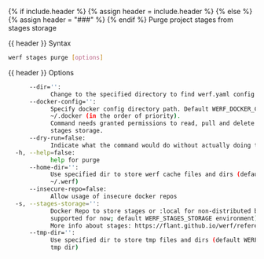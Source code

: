 {% if include.header %}
{% assign header = include.header %}
{% else %}
{% assign header = "###" %}
{% endif %}
Purge project stages from stages storage

{{ header }} Syntax

```bash
werf stages purge [options]
```

{{ header }} Options

```bash
      --dir='':
            Change to the specified directory to find werf.yaml config
      --docker-config='':
            Specify docker config directory path. Default WERF_DOCKER_CONFIG or DOCKER_CONFIG or 
            ~/.docker (in the order of priority).
            Command needs granted permissions to read, pull and delete images from the specified 
            stages storage.
      --dry-run=false:
            Indicate what the command would do without actually doing that
  -h, --help=false:
            help for purge
      --home-dir='':
            Use specified dir to store werf cache files and dirs (default WERF_HOME environment or 
            ~/.werf)
      --insecure-repo=false:
            Allow usage of insecure docker repos
  -s, --stages-storage='':
            Docker Repo to store stages or :local for non-distributed build (only :local is 
            supported for now; default WERF_STAGES_STORAGE environment).
            More info about stages: https://flant.github.io/werf/reference/build/stages.html
      --tmp-dir='':
            Use specified dir to store tmp files and dirs (default WERF_TMP environment or system 
            tmp dir)
```

